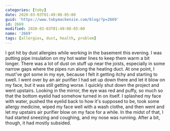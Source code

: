 ```yaml
---
categories: [toby]
date: 2020-03-03T01:49:08-05:00
guid: 'https://www.tobymackenzie.com/blog/?p=2669'
id: 2669
modified: 2020-03-03T01:49:08-05:00
name: '2669'
tags: [allergies, dust, health, problem]
---
```


I got hit by dust allergies while working in the basement this evening.<!--more-->  I was putting pipe insulation on my hot water lines to keep them warm a bit longer.  There was a lot of dust on stuff up near the joists, especially in some narrow gaps where the pipes run along the heating duct.  At one point, I must've got some in my eye, because I felt it getting itchy and starting to swell.  I went over by an air purifier I had set up down there and let it blow on my face, but it was still getting worse.  I quickly shut down the project and went upstairs.  Looking in the mirror, the eye was red and puffy, so much so that the bottom eyelid had somehow turned in on itself.  I splashed my face with water, pushed the eyelid back to how it's supposed to be, took some allergy medicine, wiped my face well with a wash clothe, and then went and let my upstairs air purifier blow on my face for a while.  In the midst of that, I had started sneezing and coughing, and my nose was running.  After a bit, though, it had mostly subsided.
